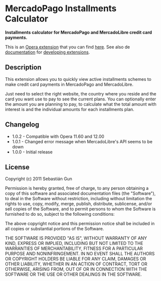 ﻿MercadoPago Installments Calculator
===================================

**Installments calculator for MercadoPago and MercadoLibre credit card payments.**

This is an [Opera extension](https://addons.opera.com/addons/extensions/) that you can find [here](https://addons.opera.com/addons/extensions/details/mercadopago-installments-calculator/). See also de [documentation](http://dev.opera.com/addons/extensions/) for [developing extensions](http://www.opera.com/addons/extensions/develop/).

Description
-----------

This extension allows you to quickly view active installments schemes to make credit card payments in MercadoPago and MercadoLibre.

Just need to select the right website, the country where you reside and the card you want use to pay to see the current plans. You can optionally enter the amount you are planning to pay, to calculate what the total amount with interest is and the individual amounts for each installments plan.

Changelog
---------

* 1.0.2 - Compatible with Opera 11.60 and 12.00
* 1.0.1 - Changed error message when MercadoLibre's API seems to be down
* 1.0.0 - Initial release

License
-------

Copyright (c) 2011 Sebastián Gun

Permission is hereby granted, free of charge, to any person obtaining a copy of this software and associated documentation files (the "Software"), to deal in the Software without restriction, including without limitation the rights to use, copy, modify, merge, publish, distribute, sublicense, and/or sell copies of the Software, and to permit persons to whom the Software is furnished to do so, subject to the following conditions:

The above copyright notice and this permission notice shall be included in all copies or substantial portions of the Software.

THE SOFTWARE IS PROVIDED "AS IS", WITHOUT WARRANTY OF ANY KIND, EXPRESS OR IMPLIED, INCLUDING BUT NOT LIMITED TO THE WARRANTIES OF MERCHANTABILITY, FITNESS FOR A PARTICULAR PURPOSE AND NONINFRINGEMENT. IN NO EVENT SHALL THE AUTHORS OR COPYRIGHT HOLDERS BE LIABLE FOR ANY CLAIM, DAMAGES OR OTHER LIABILITY, WHETHER IN AN ACTION OF CONTRACT, TORT OR OTHERWISE, ARISING FROM, OUT OF OR IN CONNECTION WITH THE SOFTWARE OR THE USE OR OTHER DEALINGS IN THE SOFTWARE.
